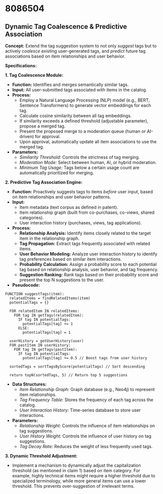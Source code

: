 # 8086504

## Dynamic Tag Coalescence & Predictive Association

**Concept:** Extend the tag suggestion system to not only *suggest* tags but to actively *coalesce* existing user-generated tags, and *predict* future tag associations based on item relationships and user behavior.

**Specifications:**

**1. Tag Coalescence Module:**

*   **Function:** Identifies and merges semantically similar tags.
*   **Input:** All user-submitted tags associated with items in the catalog.
*   **Process:**
    *   Employ a Natural Language Processing (NLP) model (e.g., BERT, Sentence Transformers) to generate vector embeddings for each tag.
    *   Calculate cosine similarity between all tag embeddings.
    *   If similarity exceeds a defined threshold (adjustable parameter), propose a merged tag.
    *   Present the proposed merge to a moderation queue (human or AI-driven) for approval.
    *   Upon approval, automatically update all item associations to use the merged tag.
*   **Parameters:**
    *   *Similarity Threshold:*  Controls the strictness of tag merging.
    *   *Moderation Mode:*  Select between human, AI, or hybrid moderation.
    *   *Minimum Tag Usage:*  Tags below a certain usage count are automatically prioritized for merging.

**2. Predictive Tag Association Engine:**

*   **Function:**  Proactively suggests tags to items *before* user input, based on item relationships and user behavior patterns.
*   **Input:**
    *   Item metadata (text corpus as defined in patent).
    *   Item relationship graph (built from co-purchases, co-views, shared categories).
    *   User interaction history (purchases, views, tag applications).
*   **Process:**
    *   **Relationship Analysis:** Identify items closely related to the target item in the relationship graph.
    *   **Tag Propagation:**  Extract tags frequently associated with related items.
    *   **User Behavior Modeling:** Analyze user interaction history to identify tag preferences based on similar item interactions.
    *   **Probability Calculation:** Assign a probability score to each potential tag based on relationship analysis, user behavior, and tag frequency.
    *   **Suggestion Ranking:** Rank tags based on their probability score and present the top N suggestions to the user.
*   **Pseudocode:**

```
FUNCTION suggestTags(item):
  relatedItems = findRelatedItems(item)
  potentialTags = {}

  FOR relatedItem IN relatedItems:
    FOR tag IN getTags(relatedItem):
      IF tag IN potentialTags:
        potentialTags[tag] += 1
      ELSE:
        potentialTags[tag] = 1

  userHistory = getUserHistory(user)
  FOR pastItem IN userHistory:
    FOR tag IN getTags(pastItem):
      IF tag IN potentialTags:
        potentialTags[tag] += 0.5 // Boost tags from user history

  sortedTags = sortTagsByScore(potentialTags) // Sort descending

  return topN(sortedTags, 5) // Return top 5 suggestions
```

*   **Data Structures:**
    *   *Item Relationship Graph:*  Graph database (e.g., Neo4j) to represent item relationships.
    *   *Tag Frequency Table:*  Stores the frequency of each tag across the catalog.
    *   *User Interaction History:*  Time-series database to store user interactions.
*   **Parameters:**
    *   *Relationship Weight:*  Controls the influence of item relationships on tag suggestions.
    *   *User History Weight:* Controls the influence of user history on tag suggestions.
    *   *Tag Decay Rate:*  Reduces the weight of less frequently used tags.

**3. Dynamic Threshold Adjustment:**

*   Implement a mechanism to dynamically adjust the capitalization threshold (as mentioned in claim 1) based on item category. For example, highly technical items might require a higher threshold due to specialized terminology, while more general items can use a lower threshold. This prevents over-suggestion of irrelevant terms.